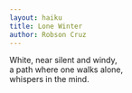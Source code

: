 ```yaml
---
layout: haiku
title: Lone Winter
author: Robson Cruz
---
```


White, near silent and windy, <br>
a path where one walks alone, <br>
whispers in the mind. <br>
